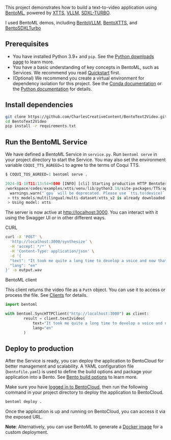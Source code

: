 This project demonstrates how to build a text-to-video application using  [BentoML](https://github.com/bentoml/BentoML), powered by [XTTS](https://huggingface.co/coqui/XTTS-v2), [VLLM](https://github.com/bentoml/BentoML), [SDXL-TURBO](https://huggingface.co/coqui/XTTS-v2).


I used BentoML demos, including [BentoVLLM](https://github.com/bentoml/BentoVLLM), [BentoXTTS](https://github.com/bentoml/BentoXTTS), and [BentoSDXLTurbo](https://github.com/bentoml/BentoSDXLTurbo)

## Prerequisites

- You have installed Python 3.9+ and `pip`. See the [Python downloads page](https://www.python.org/downloads/) to learn more.
- You have a basic understanding of key concepts in BentoML, such as Services. We recommend you read [Quickstart](https://docs.bentoml.com/en/latest/get-started/quickstart.html) first.
- (Optional) We recommend you create a virtual environment for dependency isolation for this project. See the [Conda documentation](https://conda.io/projects/conda/en/latest/user-guide/tasks/manage-environments.html) or the [Python documentation](https://docs.python.org/3/library/venv.html) for details.

## Install dependencies

```bash
git clone https://github.com/CharlesCreativeContent/BentoText2Video.git
cd BentoText2Video
pip install -r requirements.txt
```

## Run the BentoML Service

We have defined a BentoML Service in `service.py`. Run `bentoml serve` in your project directory to start the Service. You may also set the environment variable `COQUI_TTS_AGREED=1` to agree to the terms of Coqui TTS.

```python
$ COQUI_TOS_AGREED=1 bentoml serve .

2024-01-18T11:13:54+0800 [INFO] [cli] Starting production HTTP BentoServer from "service:XTTS" listening on http://localhost:3000 (Press CTRL+C to quit)
/workspace/codes/examples/xtts/venv/lib/python3.10/site-packages/TTS/api.py:70: UserWarning: `gpu` will be deprecated. Please use `tts.to(device)` instead.
  warnings.warn("`gpu` will be deprecated. Please use `tts.to(device)` instead.")
 > tts_models/multilingual/multi-dataset/xtts_v2 is already downloaded.
 > Using model: xtts
```

The server is now active at [http://localhost:3000](http://localhost:3000/). You can interact with it using the Swagger UI or in other different ways.

CURL

```bash
curl -X 'POST' \
  'http://localhost:3000/synthesize' \
  -H 'accept: */*' \
  -H 'Content-Type: application/json' \
  -d '{
  "text": "It took me quite a long time to develop a voice and now that I have it I am not going to be silent.",
  "lang": "en"
}' -o output.wav
```

BentoML client

This client returns the video file as a `Path` object. You can use it to access or process the file. See [Clients](https://docs.bentoml.com/en/latest/guides/clients.html) for details.

```python
import bentoml

with bentoml.SyncHTTPClient("http://localhost:3000") as client:
        result = client.text2video(
            text="It took me quite a long time to develop a voice and now that I have it I am not going to be silent.",
            lang="en"
        )
```

## Deploy to production

After the Service is ready, you can deploy the application to BentoCloud for better management and scalability. A YAML configuration file (`bentofile.yaml`) is used to define the build options and package your application into a Bento. See [Bento build options](https://docs.bentoml.com/en/latest/concepts/bento.html#bento-build-options) to learn more.

Make sure you have [logged in to BentoCloud](https://docs.bentoml.com/en/latest/bentocloud/how-tos/manage-access-token.html), then run the following command in your project directory to deploy the application to BentoCloud.

```bash
bentoml deploy .
```

Once the application is up and running on BentoCloud, you can access it via the exposed URL.

**Note**: Alternatively, you can use BentoML to generate a [Docker image](https://docs.bentoml.com/en/latest/guides/containerization.html) for a custom deployment.
